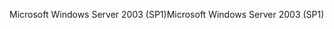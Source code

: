 <span data-ttu-id="fc796-101">Microsoft Windows Server 2003 (SP1)</span><span class="sxs-lookup"><span data-stu-id="fc796-101">Microsoft Windows Server 2003 (SP1)</span></span>
